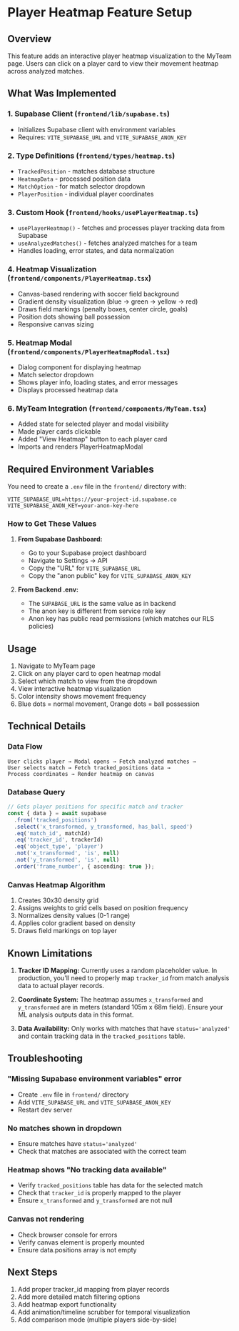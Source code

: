 # Player Heatmap Feature Setup

## Overview
This feature adds an interactive player heatmap visualization to the MyTeam page. Users can click on a player card to view their movement heatmap across analyzed matches.

## What Was Implemented

### 1. Supabase Client (`frontend/lib/supabase.ts`)
- Initializes Supabase client with environment variables
- Requires: `VITE_SUPABASE_URL` and `VITE_SUPABASE_ANON_KEY`

### 2. Type Definitions (`frontend/types/heatmap.ts`)
- `TrackedPosition` - matches database structure
- `HeatmapData` - processed position data
- `MatchOption` - for match selector dropdown
- `PlayerPosition` - individual player coordinates

### 3. Custom Hook (`frontend/hooks/usePlayerHeatmap.ts`)
- `usePlayerHeatmap()` - fetches and processes player tracking data from Supabase
- `useAnalyzedMatches()` - fetches analyzed matches for a team
- Handles loading, error states, and data normalization

### 4. Heatmap Visualization (`frontend/components/PlayerHeatmap.tsx`)
- Canvas-based rendering with soccer field background
- Gradient density visualization (blue → green → yellow → red)
- Draws field markings (penalty boxes, center circle, goals)
- Position dots showing ball possession
- Responsive canvas sizing

### 5. Heatmap Modal (`frontend/components/PlayerHeatmapModal.tsx`)
- Dialog component for displaying heatmap
- Match selector dropdown
- Shows player info, loading states, and error messages
- Displays processed heatmap data

### 6. MyTeam Integration (`frontend/components/MyTeam.tsx`)
- Added state for selected player and modal visibility
- Made player cards clickable
- Added "View Heatmap" button to each player card
- Imports and renders PlayerHeatmapModal

## Required Environment Variables

You need to create a `.env` file in the `frontend/` directory with:

```env
VITE_SUPABASE_URL=https://your-project-id.supabase.co
VITE_SUPABASE_ANON_KEY=your-anon-key-here
```

### How to Get These Values

1. **From Supabase Dashboard:**
   - Go to your Supabase project dashboard
   - Navigate to Settings → API
   - Copy the "URL" for `VITE_SUPABASE_URL`
   - Copy the "anon public" key for `VITE_SUPABASE_ANON_KEY`

2. **From Backend .env:**
   - The `SUPABASE_URL` is the same value as in backend
   - The anon key is different from service role key
   - Anon key has public read permissions (which matches our RLS policies)

## Usage

1. Navigate to MyTeam page
2. Click on any player card to open heatmap modal
3. Select which match to view from the dropdown
4. View interactive heatmap visualization
5. Color intensity shows movement frequency
6. Blue dots = normal movement, Orange dots = ball possession

## Technical Details

### Data Flow
```
User clicks player → Modal opens → Fetch analyzed matches → 
User selects match → Fetch tracked_positions data → 
Process coordinates → Render heatmap on canvas
```

### Database Query
```typescript
// Gets player positions for specific match and tracker
const { data } = await supabase
  .from('tracked_positions')
  .select('x_transformed, y_transformed, has_ball, speed')
  .eq('match_id', matchId)
  .eq('tracker_id', trackerId)
  .eq('object_type', 'player')
  .not('x_transformed', 'is', null)
  .not('y_transformed', 'is', null)
  .order('frame_number', { ascending: true });
```

### Canvas Heatmap Algorithm
1. Creates 30x30 density grid
2. Assigns weights to grid cells based on position frequency
3. Normalizes density values (0-1 range)
4. Applies color gradient based on density
5. Draws field markings on top layer

## Known Limitations

1. **Tracker ID Mapping:** Currently uses a random placeholder value. In production, you'll need to properly map `tracker_id` from match analysis data to actual player records.

2. **Coordinate System:** The heatmap assumes `x_transformed` and `y_transformed` are in meters (standard 105m x 68m field). Ensure your ML analysis outputs data in this format.

3. **Data Availability:** Only works with matches that have `status='analyzed'` and contain tracking data in the `tracked_positions` table.

## Troubleshooting

### "Missing Supabase environment variables" error
- Create `.env` file in `frontend/` directory
- Add `VITE_SUPABASE_URL` and `VITE_SUPABASE_ANON_KEY`
- Restart dev server

### No matches shown in dropdown
- Ensure matches have `status='analyzed'`
- Check that matches are associated with the correct team

### Heatmap shows "No tracking data available"
- Verify `tracked_positions` table has data for the selected match
- Check that `tracker_id` is properly mapped to the player
- Ensure `x_transformed` and `y_transformed` are not null

### Canvas not rendering
- Check browser console for errors
- Verify canvas element is properly mounted
- Ensure data.positions array is not empty

## Next Steps

1. Add proper tracker_id mapping from player records
2. Add more detailed match filtering options
3. Add heatmap export functionality
4. Add animation/timeline scrubber for temporal visualization
5. Add comparison mode (multiple players side-by-side)

